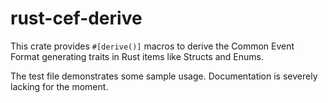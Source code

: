 # rust-cef-derive

This crate provides `#[derive()]` macros to derive the Common Event Format generating traits in Rust
items like Structs and Enums.

The test file demonstrates some sample usage. Documentation is severely lacking for the moment.
